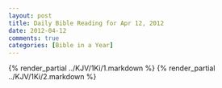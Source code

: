 ```yaml
---
layout: post
title: Daily Bible Reading for Apr 12, 2012
date: 2012-04-12
comments: true
categories: [Bible in a Year]
---
```

{% render_partial ../KJV/1Ki/1.markdown %}
{% render_partial ../KJV/1Ki/2.markdown %}
